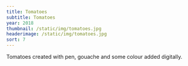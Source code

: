 ```yaml
---
title: Tomatoes
subtitle: Tomatoes
year: 2018
thumbnail: /static/img/tomatoes.jpg
headerimage: /static/img/tomatoes.jpg
sort: 7
---
```

Tomatoes created with pen, gouache and some colour added digitally.